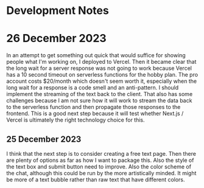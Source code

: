 # Development Notes

# 26 December 2023
In an attempt to get something out quick that would suffice for showing people what I'm working on, I deployed to Vercel. Then it became clear that the long wait for a server response was not going to work because Vercel has a 10 second timeout on serverless functions for the hobby plan. The pro account costs $20/month which doesn't seem worth it, especially when the long wait for a response is a code smell and an anti-pattern. I should implement the streaming of the text back to the client. That also has some challenges because I am not sure how it will work to stream the data back to the serverless function and then propagate those responses to the frontend. This is a good next step because it will test whether Next.js / Vercel is ultimately the right technology choice for this.

## 25 December 2023
I think that the next step is to consider creating a free text page.
Then there are plenty of options as far as how I want to package this.
Also the style of the text box and submit button need to improve.
Also the color scheme of the chat, although this could be run by the more artistically minded. It might be more of a text bubble rather than raw text that have different colors.
